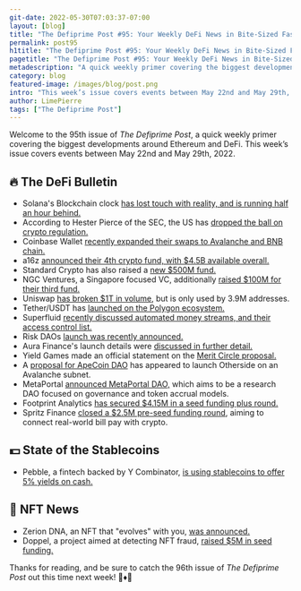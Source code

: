 ```yaml
---
git-date: 2022-05-30T07:03:37-07:00
layout: [blog]
title: "The Defiprime Post #95: Your Weekly DeFi News in Bite-Sized Fashion"
permalink: post95
h1title: "The Defiprime Post #95: Your Weekly DeFi News in Bite-Sized Fashion"
pagetitle: "The Defiprime Post #95: Your Weekly DeFi News in Bite-Sized Fashion"
metadescription: "A quick weekly primer covering the biggest developments around Ethereum and DeFi. This week’s issue covers events between May 22nd and May 29th, 2022"
category: blog
featured-image: /images/blog/post.png
intro: "This week’s issue covers events between May 22nd and May 29th, 2022"
author: LimePierre
tags: ["The Defiprime Post"]
---
```


Welcome to the 95th issue of _The Defiprime Post_, a quick weekly primer covering the biggest developments around Ethereum and DeFi. This week’s issue covers events between May 22nd and May 29th, 2022.


## 🔥 The DeFi Bulletin

* Solana's Blockchain clock [has lost touch with reality, and is running half an hour behind.](https://www.theblockcrypto.com/post/149112/solanas-blockchain-clock-loses-track-of-time-now-running-30-minutes-behind) 
* According to Hester Pierce of the SEC, the US has [dropped the ball on crypto regulation.](https://www.cnbc.com/2022/05/25/secs-hester-peirce-us-dropped-the-ball-on-crypto-regulation.html?__source=iosappshare%7Cph.telegra.Telegraph.Share)
* Coinbase Wallet [recently expanded their swaps to Avalanche and BNB chain.](https://blog.coinbase.com/trade-thousands-of-tokens-on-your-choice-of-network-in-coinbase-wallet-2ffee57da0bb) 
* a16z [announced their 4th crypto fund, with $4.5B available overall.](https://a16zcrypto.com/crypto-fund-four/)
* Standard Crypto has also raised a [new $500M fund.](https://www.theblockcrypto.com/linked/148537/standard-crypto-raises-new-500-million-fund-axios?utm_source=twitter&utm_medium=social)
* NGC Ventures, a Singapore focused VC, additionally [raised $100M for their third fund. ](https://www.techinasia.com/singapore-cryptofocused-vc-raises-100m-fund)
* Uniswap [has broken $1T in volume](https://cointelegraph.com/news/uniswap-breaks-1t-in-volume-but-has-only-been-used-by-3-9m-addresses), but is only used by 3.9M addresses.
* Tether/USDT has [launched on the Polygon ecosystem.](https://tether.to/en/tether-token-usdt-launches-on-polygon/)
* Superfluid [recently discussed  automated money streams, and their access control list.](https://medium.com/superfluid-blog/automated-money-streams-are-here-introducing-the-access-control-list-7b328333d0d)  
* Risk DAOs [launch was recently announced.](https://medium.com/risk-dao/introducing-risk-dao-75a241115c95)
* Aura Finance's launch details were [discussed in further detail.](https://mirror.xyz/0xfEE0Bbe31345a7c27368534fEf45a57133FF3A86/pHF9FFR2sn2ZTLNh6YCyCivb0p7W_uPB5m4diS4jz58)
* Yield Games made an official statement on the [Merit Circle proposal.](https://medium.com/yield-guild-games/yield-guild-games-official-statement-regarding-merit-circle-proposal-b684ec2336fd?s=09)
* A [proposal for ApeCoin DAO](https://forum.apecoin.com/t/aip-idea-otherside-as-an-avalanche-subnet/6369) has appeared to launch Otherside on an Avalanche subnet.
* MetaPortal [announced MetaPortal DAO,](https://metaportal.substack.com/p/introducing-metaportal-dao?s=w) which aims to be a research DAO focused on governance and token accrual models.
* Footprint Analytics [has secured $4.15M in a seed funding plus round.](https://ambcrypto.com/footprint-analytics-grows-funding-to-4-15m-in-seed-plus-round/)
* Spritz Finance [closed a $2.5M pre-seed funding round](https://www.spritz.finance/blog/announcing-our-2-5m-pre-seed-funding-to-connect-real-world-bill-pay-with-crypto-defi?s=09), aiming to connect real-world bill pay with crypto. 


## 💵 State of the Stablecoins

* Pebble, a fintech backed by Y Combinator, [is using stablecoins to offer 5% yields on cash.](https://techcrunch.com/2022/05/23/pebble-crypto-stablecoins-gift-cards-yield-traditional-banks-finance/)


## 💎 NFT News

* Zerion DNA, an NFT that "evolves" with you, [was announced.](https://zerion.io/blog/zerion-dna/?s=09)
* Doppel, a project aimed at detecting NFT fraud, [raised $5M in seed funding.](https://www.doppel.xyz/blog/announcing-our-5m-seed-round)

Thanks for reading, and be sure to catch the 96th issue of _The Defiprime Post_ out this time next week! 👋♦️👋